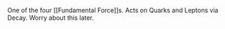 One of the four [[Fundamental Force]]s.
Acts on Quarks and Leptons via Decay.
Worry about this later.